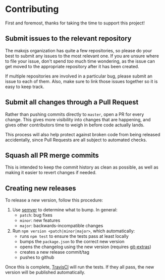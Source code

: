 # Contributing

First and foremost, thanks for taking the time to support this project!


## Submit issues to the relevant repository

The makojs organization has quite a few repositories, so please do your best to
submit any issues to the most relevant one. If you are unsure where to file your
issue, don't spend _too_ much time wondering, as the issue can get moved to the
appropriate repository after it has been created.

If multiple repositories are involved in a particular bug, please submit an
issue to each of them. Also, make sure to link those issues together so it is
easy to keep track.

## Submit all changes through a Pull Request

Rather than pushing commits directly to `master`, open a PR for every change.
This gives more visibility into changes that are happening, and gives other
contributors time to weigh in before code actually lands.

This process will also help protect against broken code from being released
accidentally, since Pull Requests are all subject to automated checks.

## Squash all PR merge commits

This is intended to keep the commit history as clean as possible, as well as
making it easier to revert changes if needed.

## Creating new releases

To release a new version, follow this procedure:

1. Use [semver][semver] to determine what to bump. In general:
   - `patch`: bug fixes
   - `minor`: new features
   - `major`: backwards-incompatible changes
2. Run `npm version <patch|minor|major>`, which automatically:
   - runs `npm test` to ensure the tests pass at least locally
   - bumps the `package.json` to the correct new version
   - opens the changelog using the new version (requires [git-extras][git-extras])
   - creates a new release commit/tag
   - pushes to github

Once this is complete, [TravisCI][travis] will run the tests. If they all pass,
the new version will be published automatically.


[semver]: http://semver.org/
[git-extras]: https://github.com/tj/git-extras
[travis]: https://travis-ci.org/makojs/cache
